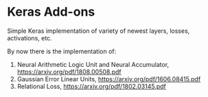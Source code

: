 # Keras Add-ons

Simple Keras implementation of variety of newest layers, losses, activations, etc.

By now there is the implementation of:
1. Neural Arithmetic Logic Unit and Neural Accumulator, https://arxiv.org/pdf/1808.00508.pdf
2. Gaussian Error Linear Units, https://arxiv.org/pdf/1606.08415.pdf
3. Relational Loss, https://arxiv.org/pdf/1802.03145.pdf
